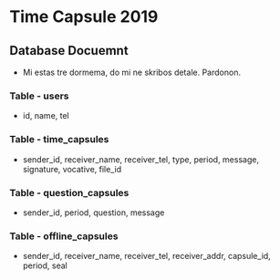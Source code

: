 # Time Capsule 2019
## Database Docuemnt
* Mi estas tre dormema, do mi ne skribos detale. Pardonon.

### Table - users
* id, name, tel

### Table - time_capsules
* sender_id, receiver_name, receiver_tel, type, period, message, signature, vocative, file_id

### Table - question_capsules
* sender_id, period, question, message

### Table - offline_capsules
* sender_id, receiver_name, receiver_tel, receiver_addr, capsule_id, period, seal
